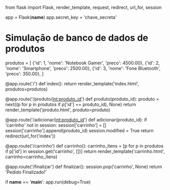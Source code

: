 from flask import Flask, render_template, request, redirect, url_for, session

app = Flask(__name__)
app.secret_key = 'chave_secreta'

# Simulação de banco de dados de produtos
produtos = [
    {'id': 1, 'nome': 'Notebook Gamer', 'preco': 4500.00},
    {'id': 2, 'nome': 'Smartphone', 'preco': 2500.00},
    {'id': 3, 'nome': 'Fone Bluetooth', 'preco': 350.00},
]

@app.route('/')
def index():
    return render_template('index.html', produtos=produtos)

@app.route('/produto/<int:produto_id>')
def produto(produto_id):
    produto = next((p for p in produtos if p['id'] == produto_id), None)
    return render_template('produto.html', produto=produto)

@app.route('/adicionar/<int:produto_id>')
def adicionar(produto_id):
    if 'carrinho' not in session:
        session['carrinho'] = []
    session['carrinho'].append(produto_id)
    session.modified = True
    return redirect(url_for('index'))

@app.route('/carrinho')
def carrinho():
    carrinho_itens = [p for p in produtos if p['id'] in session.get('carrinho', [])]
    return render_template('carrinho.html', carrinho=carrinho_itens)

@app.route('/finalizar')
def finalizar():
    session.pop('carrinho', None)
    return 'Pedido Finalizado!'

if __name__ == '__main__':
    app.run(debug=True)
